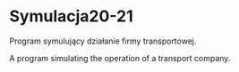 # Symulacja20-21
Program symulujący działanie firmy transportowej.

A program simulating the operation of a transport company.
